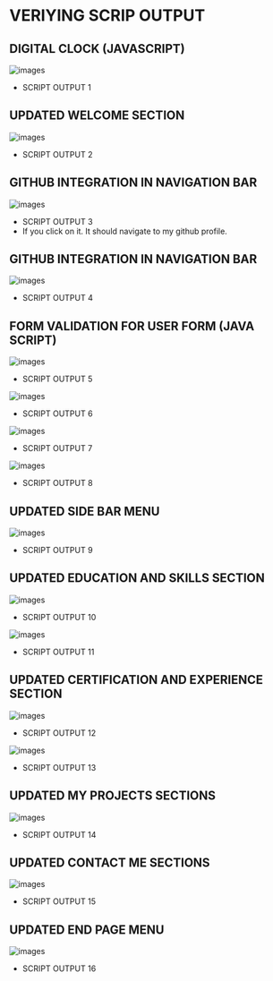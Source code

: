 # VERIYING SCRIP OUTPUT

## DIGITAL CLOCK (JAVASCRIPT)
![images](images/image3.png)
- SCRIPT OUTPUT 1

## UPDATED WELCOME SECTION
![images](images/image4.png)
- SCRIPT OUTPUT 2

## GITHUB INTEGRATION IN NAVIGATION BAR
![images](images/image5.png)
- SCRIPT OUTPUT 3
- If you click on it. It should navigate to my github profile.

## GITHUB INTEGRATION IN NAVIGATION BAR
![images](images/image6.png)
- SCRIPT OUTPUT 4

## FORM VALIDATION FOR USER FORM (JAVA SCRIPT)
![images](images/image7.png)
- SCRIPT OUTPUT 5

![images](images/image8.png)
- SCRIPT OUTPUT 6

![images](images/image9.png)
- SCRIPT OUTPUT 7

![images](images/image10.png)
- SCRIPT OUTPUT 8

## UPDATED SIDE BAR MENU
![images](images/image11.png)
- SCRIPT OUTPUT 9

## UPDATED EDUCATION AND SKILLS SECTION
![images](images/image12.png)
- SCRIPT OUTPUT 10

![images](images/image13.png)
- SCRIPT OUTPUT 11

## UPDATED CERTIFICATION AND EXPERIENCE SECTION
![images](images/image14.png)
- SCRIPT OUTPUT 12

![images](images/image15.png)
- SCRIPT OUTPUT 13

## UPDATED MY PROJECTS SECTIONS
![images](images/image16.png)
- SCRIPT OUTPUT 14

## UPDATED CONTACT ME SECTIONS
![images](images/image17.png)
- SCRIPT OUTPUT 15

## UPDATED END PAGE MENU 
![images](images/image18.png)
- SCRIPT OUTPUT 16